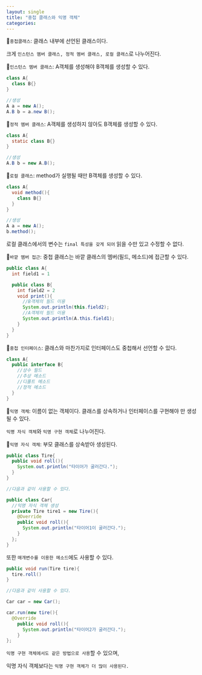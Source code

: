 ```yaml
---
layout: single
title: "중첩 클래스와 익명 객체"
categories: 
---
```


:triangular_flag_on_post:`중첩클래스`: 클래스 내부에 선언된 클래스이다.

크게 `인스턴스 멤버 클래스, 정적 멤버 클래스, 로컬 클래스`로 나누어진다.

:triangular_flag_on_post:`인스턴스 멤버 클래스`: A객체를 생성해야 B객체를 생성할 수 있다.

```java
class A{
  class B{}
}

//생성
A a = new A();
A.B b = a.new B();
```

:triangular_flag_on_post:`정적 멤버 클래스`: A객체를 생성하지 않아도 B객체를 생성할 수 있다.

```java
class A{
  static class B{}
}

//생성
A.B b = new A.B();
```

:triangular_flag_on_post:`로컬 클래스`: method가 실행될 때만 B객체를 생성할 수 있다.

```java
class A{
  void method(){
    class B{}
  }
}

//생성
A a = new A();
b.method();
```

로컬 클래스에서의 변수는 `final 특성을 갖게 되어` 읽을 수만 있고 수정할 수 없다.

:triangular_flag_on_post:`바깥 멤버 접근`: 중첩 클래스는 바깥 클래스의 멤버(필드, 메소드)에 접근할 수 있다.

```java
public class A{
  int field1 = 1

  public class B{
    int field2 = 2
    void print(){
      //B객체의 필드 이용
      System.out.println(this.field2);
      //A객체의 필드 이용
      System.out.println(A.this.field1);
    }
  }
}
```

:triangular_flag_on_post:`중첩 인터페이스`: 클래스와 마찬가지로 인터페이스도 중첩해서 선언할 수 있다.

```java
class A{
  public interface B{
    //상수 필드
    //추상 메소드
    //디폴트 메소드
    //정적 메소드
  }
}
```

:triangular_flag_on_post:`익명 객체`: 이름이 없는 객체이다. 클래스를 상속하거나 인터페이스를 구현해야 만 생성될 수 있다.

`익명 자식 객체`와 `익명 구현 객체`로 나누어진다.

:triangular_flag_on_post:`익명 자식 객체`: 부모 클래스를 상속받아 생성된다.

```java
public class Tire{
  public void roll(){
    System.out.println("타이어가 굴러간다.");
  }
}

//다음과 같이 사용할 수 있다.

public class Car{
  //익명 자식 객체 생성
  private Tire tire1 = new Tire(){
    @Override
    public void roll(){
      System.out.println("타이어1이 굴러간다.");
    }
  };
}
```

또한 `매개변수를 이용한 메소드`에도 사용할 수 있다.

```java
public void run(Tire tire){
  tire.roll()
}

//다음과 같이 사용할 수 있다.

Car car = new Car();

car.run(new tire(){
  @Override
    public void roll(){
      System.out.println("타이어2가 굴러간다.");
    }
};
```

`익명 구현 객체에서도 같은 방법으로 사용`할 수 있으며, 

익명 자식 객체보다는 `익명 구현 객체가 더 많이 사용된다.`


